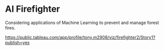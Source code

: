 # AI Firefighter
Considering applications of Machine Learning to prevent and manage forest fires.

https://public.tableau.com/app/profile/tony.m2908/viz/firefighter2/Story1?publish=yes
